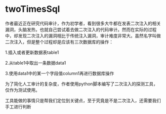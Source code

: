 # twoTimesSql
作者最近正在研究代码审计，作为初学者，看到很多大牛都在发表二次注入的相关漏洞，头脑发热，也就自己尝试着去做二次注入的代码审计。然而在实际的过程中，却发现二次注入的漏洞相比于传统注入漏洞，审计难度非常大。虽然名字叫做二次注入，但是整个过程却是应该有三次数据库的操作：

1.插入或者更新数据表table1

2.从table1中取出一条数据data1

3.使用data1中的某一个字段值column1再进行数据库操作

为了简化人工审计的复杂度，作者使用python脚本编写了二次注入的探测工具，仅作为测试使用。

工具能做的事情只是帮我们定位到关键点，至于究竟是不是二次注入，还需要我们手工进行判断
